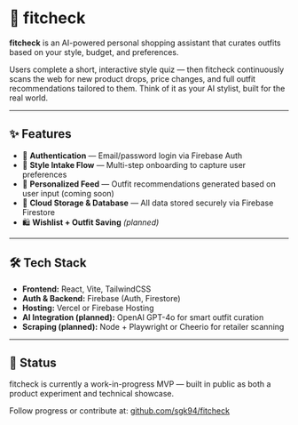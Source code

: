 # 👕 fitcheck

**fitcheck** is an AI-powered personal shopping assistant that curates outfits based on your style, budget, and preferences.

Users complete a short, interactive style quiz — then fitcheck continuously scans the web for new product drops, price changes, and full outfit recommendations tailored to them. Think of it as your AI stylist, built for the real world.

---

## ✨ Features

- 🔐 **Authentication** — Email/password login via Firebase Auth
- 🎯 **Style Intake Flow** — Multi-step onboarding to capture user preferences
- 🧠 **Personalized Feed** — Outfit recommendations generated based on user input (coming soon)
- 💾 **Cloud Storage & Database** — All data stored securely via Firebase Firestore
- 🛍️ **Wishlist + Outfit Saving** _(planned)_

---

## 🛠 Tech Stack

- **Frontend:** React, Vite, TailwindCSS
- **Auth & Backend:** Firebase (Auth, Firestore)
- **Hosting:** Vercel or Firebase Hosting
- **AI Integration (planned):** OpenAI GPT-4o for smart outfit curation
- **Scraping (planned):** Node + Playwright or Cheerio for retailer scanning

---

## 🧪 Status

fitcheck is currently a work-in-progress MVP — built in public as both a product experiment and technical showcase.

Follow progress or contribute at: [github.com/sgk94/fitcheck](https://github.com/sgk94/fitcheck)
